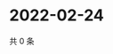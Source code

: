 # 2022-02-24

共 0 条

<!-- BEGIN WEIBO -->
<!-- 最后更新时间 Thu Feb 24 2022 11:13:36 GMT+0800 (China Standard Time) -->

<!-- END WEIBO -->
